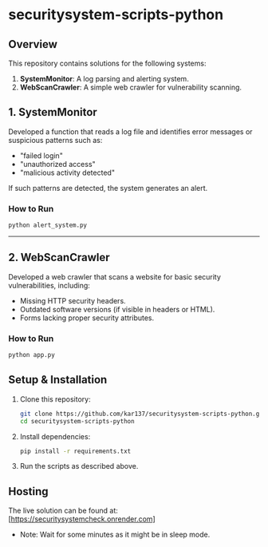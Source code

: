 # securitysystem-scripts-python

## Overview
This repository contains solutions for the following systems:
1. **SystemMonitor**: A log parsing and alerting system.
2. **WebScanCrawler**: A simple web crawler for vulnerability scanning.

## 1. SystemMonitor
Developed a function that reads a log file and identifies error messages or suspicious patterns such as:
- "failed login"
- "unauthorized access"
- "malicious activity detected"

If such patterns are detected, the system generates an alert.

### How to Run
```bash
python alert_system.py
```

---

## 2. WebScanCrawler
Developed a web crawler that scans a website for basic security vulnerabilities, including:
- Missing HTTP security headers.
- Outdated software versions (if visible in headers or HTML).
- Forms lacking proper security attributes.

### How to Run
```bash
python app.py
```

## Setup & Installation
1. Clone this repository:
   ```bash
   git clone https://github.com/kar137/securitysystem-scripts-python.git
   cd securitysystem-scripts-python
   ```
2. Install dependencies:
   ```bash
   pip install -r requirements.txt
   ```
3. Run the scripts as described above.

## Hosting
The live solution can be found at: [https://securitysystemcheck.onrender.com]
- Note: Wait for some minutes as it might be in sleep mode.
